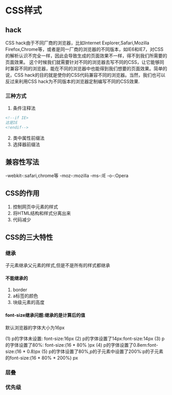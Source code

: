 # CSS样式

## hack

CSS hack由于不同厂商的浏览器，比如Internet Explorer,Safari,Mozilla Firefox,Chrome等，或者是同一厂商的浏览器的不同版本，如IE6和IE7，对CSS的解析认识不完全一样，因此会导致生成的页面效果不一样，得不到我们所需要的页面效果。 这个时候我们就需要针对不同的浏览器去写不同的CSS，让它能够同时兼容不同的浏览器，能在不同的浏览器中也能得到我们想要的页面效果。简单的说，CSS hack的目的就是使你的CSS代码兼容不同的浏览器。当然，我们也可以反过来利用CSS hack为不同版本的浏览器定制编写不同的CSS效果.

### 三种方式

1. 条件注释法

```html
<!--if IE>
这是IE
<!endif-->
```
2. 类中属性前缀法
3. 选择器前缀法

## 兼容性写法

-webkit-:safari,chrome等
-moz-:mozilla
-ms-:IE
-o-:Opera

## CSS的作用
1. 控制网页中元素的样式
2. 将HTML结构和样式分离出来
3. 代码减少

## CSS的三大特性

### 继承
子元素继承父元素的样式,但是不是所有的样式都继承

#### 不能继承的
1. border
1. a标签的颜色
1. 块级元素的高度

#### font-size继承问题:继承的是计算后的值

默认浏览器的字体大小为16px

(1) p的字体未设置: font-size:16px
(2) p的字体设置了14px:font-size:14px
(3) p的字体设置了80%: font-size:(16 * 80% )px
(4) p的字体设置了0.8em:font-size:(16 * 0.8)px
(5) p的字体设置了80%,p的子元素中设置了200%:p的子元素的font-size:(16 * 80% * 200%) px
### 层叠

### 优先级
